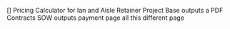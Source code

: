 [] Pricing Calculator for Ian and Aisle Retainer Project Base outputs a PDF Contracts SOW outputs payment page all this different page
